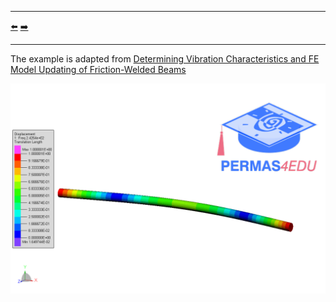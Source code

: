 ***
[⬅️](../012/README.md "Previous example")
[➡️](../014/README.md "Next example")
***

The example is adapted from [Determining Vibration Characteristics and FE Model Updating of Friction-Welded Beams](https://doi.org/10.3390/machines13080653)

![First mode](mode_01.gif)
